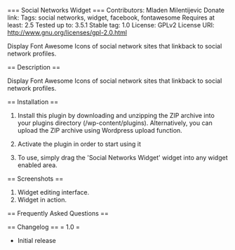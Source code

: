 === Social Networks Widget ===
Contributors: Mladen Milentijevic
Donate link: 
Tags: social networks, widget, facebook, fontawesome
Requires at least: 2.5
Tested up to: 3.5.1
Stable tag: 1.0
License: GPLv2
License URI: http://www.gnu.org/licenses/gpl-2.0.html

Display Font Awesome Icons of social network sites that linkback to social network profiles.

== Description ==

Display Font Awesome Icons of social network sites that linkback to social network profiles.

== Installation ==

1. Install this plugin by downloading and unzipping the ZIP archive into your plugins directory (/wp-content/plugins). Alternatively, you can upload the ZIP archive using Wordpress upload function.

2. Activate the plugin in order to start using it

3. To use, simply drag the 'Social Networks Widget' widget into any widget enabled area. 

== Screenshots ==

1. Widget editing interface.
2. Widget in action.

== Frequently Asked Questions ==


== Changelog ==
= 1.0 =
* Initial release